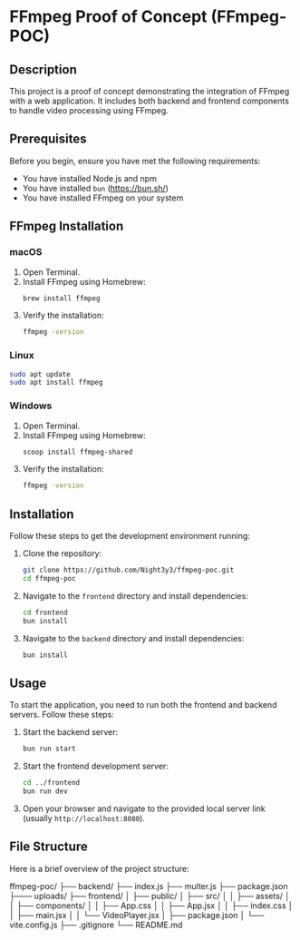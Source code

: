 # FFmpeg Proof of Concept (FFmpeg-POC)

## Description

This project is a proof of concept demonstrating the integration of FFmpeg with a web application. It includes both backend and frontend components to handle video processing using FFmpeg.

## Prerequisites

Before you begin, ensure you have met the following requirements:

- You have installed Node.js and npm
- You have installed `bun` (https://bun.sh/)
- You have installed FFmpeg on your system

## FFmpeg Installation

### macOS

1. Open Terminal.
2. Install FFmpeg using Homebrew:
   ```bash
   brew install ffmpeg
   ```
3. Verify the installation:
   ```bash
   ffmpeg -version
   ```

### Linux

```bash
sudo apt update
sudo apt install ffmpeg
```

### Windows

1. Open Terminal.
2. Install FFmpeg using Homebrew:
   ```bash
   scoop install ffmpeg-shared
   ```
3. Verify the installation:
   ```bash
   ffmpeg -version
   ```

## Installation

Follow these steps to get the development environment running:

1. Clone the repository:

   ```bash
   git clone https://github.com/Night3y3/ffmpeg-poc.git
   cd ffmpeg-poc
   ```

2. Navigate to the `frontend` directory and install dependencies:

   ```bash
   cd frontend
   bun install
   ```

3. Navigate to the `backend` directory and install dependencies:
   ```bash
   bun install
   ```

## Usage

To start the application, you need to run both the frontend and backend servers. Follow these steps:

1. Start the backend server:

   ```bash
   bun run start
   ```

2. Start the frontend development server:

   ```bash
   cd ../frontend
   bun run dev
   ```

3. Open your browser and navigate to the provided local server link (usually `http://localhost:8080`).

## File Structure

Here is a brief overview of the project structure:

ffmpeg-poc/
├── backend/
├── index.js
├── multer.js
├── package.json
├─── uploads/
├── frontend/
│ ├── public/
│ ├── src/
│ │ ├── assets/
│ │ ├── components/
│ │ ├── App.css
│ │ ├── App.jsx
│ │ ├── index.css
│ │ ├── main.jsx
│ │ └── VideoPlayer.jsx
│ ├── package.json
│ └── vite.config.js
├── .gitignore
└── README.md
